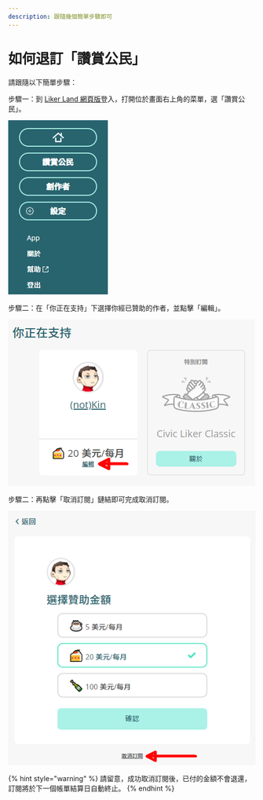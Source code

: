 ```yaml
---
description: 跟隨幾個簡單步驟即可
---
```


# 如何退訂「讚賞公民」

請跟隨以下簡單步驟：

步驟一：到 [Liker Land 網頁版](https://liker.land/)登入，打開位於畫面右上角的菜單，選「讚賞公民」。

![](../../.gitbook/assets/civic-liker-menu.png)

步驟二：在「你正在支持」下選擇你經已贊助的作者，並點擊「編輯」。

![](../../.gitbook/assets/unsubscribe-civic-liker-two-point-zero-01.png)

步驟二：再點擊「取消訂閱」鏈結即可完成取消訂閱。

![](../../.gitbook/assets/unsubscribe-civic-liker-two-point-zero-02.png)



{% hint style="warning" %}
請留意，成功取消訂閱後，已付的金額不會退還，訂閱將於下一個帳單結算日自動終止。
{% endhint %}

